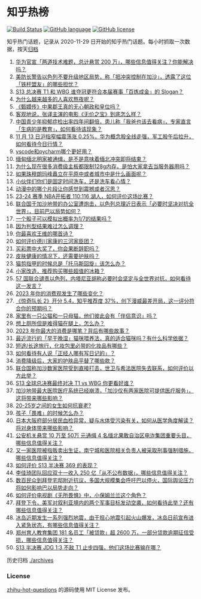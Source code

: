 # 知乎热榜
[![Build Status](https://github.com/ToWeLong/zhihu-hot-questions/workflows/CI/badge.svg)](https://github.com/ToWeLong/zhihu-hot-questions/actions)
[![GitHub language](https://img.shields.io/badge/language-golang-orange.svg)](https://golang.org/)
[![GitHub license](https://img.shields.io/github/license/ToWeLong/zhihu-hot-questions)](https://github.com/ToWeLong/zhihu-hot-questions/blob/main/LICENSE)

知乎热门话题，记录从 2020-11-29 日开始的知乎热门话题。每小时抓取一次数据，按天[归档](./archives)

<!-- BEGIN -->

1. [华为官宣「两道技术难题，总计悬赏 200 万」，哪些信息值得关注？你能解决吗？](https://www.zhihu.com/question/629922315)
1. [美防长警告以色列不要升级地区局势，称「把冲突控制在加沙」，透露了这位「铁杆盟友」的哪些担忧？](https://www.zhihu.com/question/629992741)
1. [S13 总决赛 T1 和 WBG 谁夺冠更符合本届赛事「百炼成金」的 Slogan？](https://www.zhihu.com/question/629945884)
1. [为什么越来越多的人喜欢熬夜呢？](https://www.zhihu.com/question/629877018)
1. [《甄嬛传》中果郡王真的无心朝政和皇位吗？](https://www.zhihu.com/question/628885323)
1. [客观地说，张译主演的电影《无价之宝》到底怎么样？](https://www.zhihu.com/question/629565849)
1. [中国青少年抑郁症检出率四年间翻倍，患儿称「我爸也该去看病」，专家直言「生病的是教育」，如何看待该现象？](https://www.zhihu.com/question/630001362)
1. [11 月 13 日沪指窄幅震荡涨 0.25%，华为概念股全线走强，军工股午后拉升，如何看待今日行情？](https://www.zhihu.com/question/629990726)
1. [vscode和pycharm哪个更好用？](https://www.zhihu.com/question/305437193)
1. [缅甸缅北明家被通缉，是不是意味着缅北冲突即将结束？](https://www.zhihu.com/question/629924710)
1. [为什么现在很多消费级主板都限制128g内存，是怕大家拿去当服务器用吗？](https://www.zhihu.com/question/629658047)
1. [如果珠穆朗玛峰矗立在平原中或者城市中是什么画面呢？](https://www.zhihu.com/question/411106731)
1. [小伙伴们你们是固定时间洗车，还是洗车看心情？](https://www.zhihu.com/question/629697412)
1. [动漫中的哪个片段让你感觉到震撼或者沉思？](https://www.zhihu.com/question/476149286)
1. [23-24 赛季 NBA开拓者 110:116 湖人，如何评价这场比赛？](https://www.zhihu.com/question/629995874)
1. [联合国于加沙地带的办公室遭炮击，以色列总理近日表示「必要时坚决对抗全世界」，目前巴以局势如何？](https://www.zhihu.com/question/629944713)
1. [一个骰子可以模拟出概率为1/7的结果吗？](https://www.zhihu.com/question/629927676)
1. [因为判型结果难过怎么调理？](https://www.zhihu.com/question/629997434)
1. [你最喜欢王维的哪首诗？](https://www.zhihu.com/question/629793673)
1. [如何评价德川家康的三河家臣团？](https://www.zhihu.com/question/628786370)
1. [买彩票中大奖了，你会果断辞职吗？](https://www.zhihu.com/question/629948747)
1. [皮肤健康的情况下，还需要护肤吗？](https://www.zhihu.com/question/625913056)
1. [猫剪指甲的时候总是「托马斯回旋」该怎么办？](https://www.zhihu.com/question/629248609)
1. [小家改造，推荐购买哪些超值的冰箱？](https://www.zhihu.com/question/627937939)
1. [57 国联合谴责以色列，内塔尼亚胡称必要时会坚定与全世界对抗，如何看待这一发言？](https://www.zhihu.com/question/629938163)
1. [2023 年你的消费观发生了哪些变化？](https://www.zhihu.com/question/629358720)
1. [《惊奇队长 2》开分 5.4，知乎推荐度 37%，创下漫威最差开局，这一评分符合你的预期吗？](https://www.zhihu.com/question/629838237)
1. [家里有一只公猫和一只母猫，他们彼此会有「伴侣意识」吗？](https://www.zhihu.com/question/628667664)
1. [想上厕所但是难得猫在腿上，怎么办？](https://www.zhihu.com/question/629391786)
1. [2023 年你最大的消费是哪笔？背后有哪些故事？](https://www.zhihu.com/question/629358146)
1. [最近流行的「早干晚湿」猫咪喂养法，真的适合猫咪吗？有什么科学依据？](https://www.zhihu.com/question/628944816)
1. [短途/长途旅行，化妆包里必带的化妆品有哪些？](https://www.zhihu.com/question/322991154)
1. [如何看待有人说「正经人哪有写日记的」？](https://www.zhihu.com/question/318821107)
1. [消费降级后，大家的护肤品平替了哪些款？](https://www.zhihu.com/question/628176702)
1. [联合国称加沙数家医院受到直接打击，世卫与希法医院失去联系，如何评价以方此举？](https://www.zhihu.com/question/629941061)
1. [S13 全球总决赛最终对决 T1 vs WBG 你更看好谁？](https://www.zhihu.com/question/629944276)
1. [加沙地带最大医院医疗系统已经崩溃，「加沙仅有两家医院可提供医疗服务」，这将带来哪些影响？](https://www.zhihu.com/question/629990600)
1. [20-25岁之间的女生如何抗衰老?](https://www.zhihu.com/question/628384205)
1. [孩子「畏难」的时候怎么办？](https://www.zhihu.com/question/628753282)
1. [日本大阪府部分居民血检异常，疑与水体受污染有关，如何从医学角度解读？将对身体带来哪些影响？](https://www.zhihu.com/question/629998848)
1. [公安机关悬赏 10 万至 50万 元通缉 4 名缅北果敢自治区电诈集团重要头目，哪些信息值得关注？](https://www.zhihu.com/question/629924503)
1. [又一家医院被指贩卖出生证，南宁城和医院相关负责人被采取刑事强制措施，哪些信息值得关注？](https://www.zhihu.com/question/630014908)
1. [如何评价 S13 半决赛 369 的表现？](https://www.zhihu.com/question/629922536)
1. [李佳琦团队回应双十一收入 250 亿「从不公布数据」，哪些信息值得关注？](https://www.zhihu.com/question/630007735)
1. [数百民众到拜登宅邸附近抗议，多国大规模集会呼吁巴以停火，国际舆论压力将如何影响巴以局势走向？](https://www.zhihu.com/question/629993688)
1. [如何评价电视剧《无所畏惧》中，小保姆兰兰这个角色？](https://www.zhihu.com/question/629240452)
1. [拜登下令，美军对叙利亚境内的两个军事目标发动空袭，如何看待此举？还有哪些信息值得关注？](https://www.zhihu.com/question/629990591)
1. [冰岛近期发生一系列强烈地震，由于担心地震引起火山爆发，冰岛日前宣布进入紧急状态，有哪些信息值得关注？](https://www.zhihu.com/question/629942619)
1. [郑州育人教育集团 181 名员工「被贷款」超 2600 万，一部分贷款逾期征信受损，哪些信息值得关注？](https://www.zhihu.com/question/629955489)
1. [S13 半决赛 JDG 1:3 不敌 T1 止步四强，他们这场比赛输在哪？](https://www.zhihu.com/question/629944560)

<!-- END -->

历史归档 [./archives](./archives)


### License
[zhihu-hot-questions](https://github.com/towelong/zhihu-hot-questions) 的源码使用 MIT License 发布。